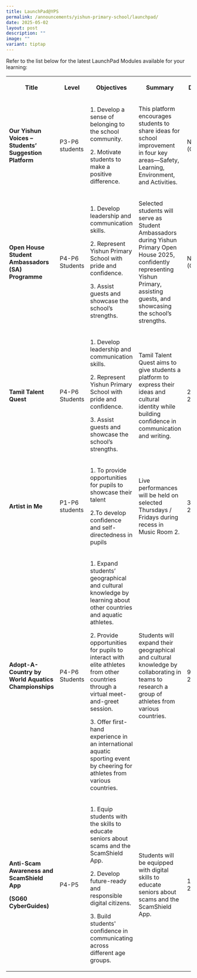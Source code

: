 ```yaml
---
title: LaunchPad@YPS
permalink: /announcements/yishun-primary-school/launchpad/
date: 2025-05-02
layout: post
description: ""
image: ""
variant: tiptap
---
```

<p>Refer to the list below for the latest LaunchPad Modules available for
your learning:</p>
<table style="minWidth: 125px">
<colgroup>
<col>
<col>
<col>
<col>
<col>
</colgroup>
<tbody>
<tr>
<th rowspan="1" colspan="1">
<p>Title</p>
</th>
<th rowspan="1" colspan="1">
<p>Level</p>
</th>
<th rowspan="1" colspan="1">
<p>Objectives</p>
</th>
<th rowspan="1" colspan="1">
<p>Summary</p>
</th>
<th rowspan="1" colspan="1">
<p>Deadline</p>
</th>
</tr>
<tr>
<td rowspan="1" colspan="1">
<p><strong>Our Yishun Voices – Students’ Suggestion Platform</strong>
</p>
</td>
<td rowspan="1" colspan="1">
<p>P3-P6 students</p>
</td>
<td rowspan="1" colspan="1">
<p>1. Develop a sense of belonging to the school community.</p>
<p>2. Motivate students to make a positive difference.</p>
</td>
<td rowspan="1" colspan="1">
<p>This platform encourages students to share ideas for school improvement
in four key areas—Safety, Learning, Environment, and Activities.</p>
</td>
<td rowspan="1" colspan="1">
<p>Nil (Ongoing)</p>
</td>
</tr>
<tr>
<td rowspan="1" colspan="1">
<p><strong>Open House Student Ambassadors (SA) Programme</strong>
</p>
</td>
<td rowspan="1" colspan="1">
<p>P4-P6 Students</p>
</td>
<td rowspan="1" colspan="1">
<p>1. Develop leadership and communication skills.</p>
<p>2. Represent Yishun Primary School with pride and confidence.</p>
<p>3. Assist guests and showcase the school’s strengths.</p>
</td>
<td rowspan="1" colspan="1">
<p>Selected students will serve as Student Ambassadors during Yishun Primary
Open House 2025, confidently representing Yishun Primary, assisting guests,
and showcasing the school’s strengths.</p>
</td>
<td rowspan="1" colspan="1">
<p>Nil (Ongoing)</p>
</td>
</tr>
<tr>
<td rowspan="1" colspan="1">
<p><strong>Tamil Talent Quest</strong>
</p>
</td>
<td rowspan="1" colspan="1">
<p>P4-P6 Students</p>
</td>
<td rowspan="1" colspan="1">
<p>1. Develop leadership and communication skills.</p>
<p>2. Represent Yishun Primary School with pride and confidence.</p>
<p>3. Assist guests and showcase the school’s strengths.</p>
</td>
<td rowspan="1" colspan="1">
<p>Tamil Talent Quest aims to give students a platform to express their ideas
and cultural identity while building confidence in communication and writing.</p>
</td>
<td rowspan="1" colspan="1">
<p>2nd May 2025</p>
</td>
</tr>
<tr>
<td rowspan="1" colspan="1">
<p><strong>Artist in Me</strong>
</p>
</td>
<td rowspan="1" colspan="1">
<p>P1-P6 students</p>
</td>
<td rowspan="1" colspan="1">
<p>1. To provide opportunities for pupils to showcase their talent</p>
<p>2.To develop confidence and self-directedness in pupils</p>
</td>
<td rowspan="1" colspan="1">
<p>Live performances will be held on selected Thursdays / Fridays during
recess in Music Room 2.</p>
</td>
<td rowspan="1" colspan="1">
<p>30th May 2025</p>
</td>
</tr>
<tr>
<td rowspan="1" colspan="1">
<p><strong>Adopt-A-Country by World Aquatics Championships</strong>
</p>
</td>
<td rowspan="1" colspan="1">
<p>P4-P6 Students</p>
</td>
<td rowspan="1" colspan="1">
<p>1. Expand students’ geographical and cultural knowledge by learning about
other countries and aquatic athletes.</p>
<p>2. Provide opportunities for pupils to interact with elite athletes from
other countries through a virtual meet-and-greet session.</p>
<p>3. Offer first-hand experience in an international aquatic sporting event
by cheering for athletes from various countries.</p>
</td>
<td rowspan="1" colspan="1">
<p>Students will expand their geographical and cultural knowledge by collaborating
in teams to research a group of athletes from various countries.</p>
</td>
<td rowspan="1" colspan="1">
<p>9th April 2025</p>
</td>
</tr>
<tr>
<td rowspan="1" colspan="1">
<p><strong>Anti-Scam Awareness and ScamShield App</strong>
</p>
<p><strong>(SG60 CyberGuides)</strong>
</p>
</td>
<td rowspan="1" colspan="1">
<p>P4-P5</p>
</td>
<td rowspan="1" colspan="1">
<p>1. Equip students with the skills to educate seniors about scams and the
ScamShield App.</p>
<p>2. Develop future-ready and responsible digital citizens.</p>
<p>3. Build students' confidence in communicating across different age groups.</p>
</td>
<td rowspan="1" colspan="1">
<p>Students will be equipped with digital skills to educate seniors about
scams and the ScamShield App.</p>
</td>
<td rowspan="1" colspan="1">
<p>11th April 2025</p>
</td>
</tr>
</tbody>
</table>
<p></p>